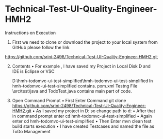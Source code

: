 # Technical-Test-UI-Quality-Engineer-HMH2

Instructions on Execution


1. First we need to clone or download the project to your local system from GitHub please follow the link

https://github.com/srini-2498/Technical-Test-UI-Quality-Engineer-HMH2.git

2. Contents 
•	For example , I have saved my Project in Local Disk D and IDE is Eclipse or VSC

   D:\hmh-todomvc-ui-test-simplified\hmh-todomvc-ui-test-simplified
   In hmh-todomvc-ui-test-simplified contains.
      pom.xml
      Testng File
      \src\test\java and TodoTest.java contains main part of code.

3. Open Command Prompt
•	First Enter Command 
git clone https://github.com/srini-2498/Technical-Test-UI-Quality-Engineer-HMH2.git
•	As I saved my project in D: so change path to d:
•	After that in command prompt enter cd hmh-todomvc-ui-test-simplified
•	Again enter cd hmh-todomvc-ui-test-simplified
•	Then Enter mvn clean test build starts execution 
•	I have created Testcases and named the file as ToDo Management

